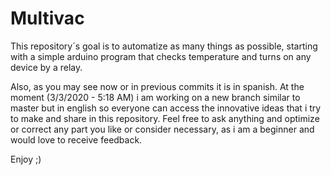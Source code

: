 # Multivac
This repository´s goal is to automatize as many things as possible, starting with a simple arduino program that checks temperature and turns on any device by a relay.

Also, as you may see now or in previous commits it is in spanish. At the moment (3/3/2020 - 5:18 AM) i am working on a new branch similar to master but in english so everyone can access the innovative ideas that i try to make and share in this repository. Feel free to ask anything and optimize or correct any part you like or consider necessary, as i am a beginner and would love to receive feedback.

Enjoy ;)
